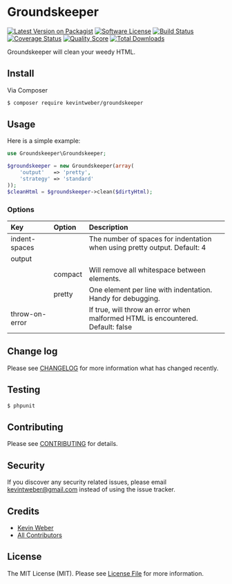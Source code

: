 # Groundskeeper

[![Latest Version on Packagist][ico-version]][link-packagist]
[![Software License][ico-license]](LICENSE.md)
[![Build Status][ico-travis]][link-travis]
[![Coverage Status][ico-scrutinizer]][link-scrutinizer]
[![Quality Score][ico-code-quality]][link-code-quality]
[![Total Downloads][ico-downloads]][link-downloads]

Groundskeeper will clean your weedy HTML.

## Install

Via Composer

``` bash
$ composer require kevintweber/groundskeeper
```

## Usage

Here is a simple example:

``` php
use Groundskeeper\Groundskeeper;

$groundskeeper = new Groundskeeper(array(
    'output'   => 'pretty',
    'strategy' => 'standard'
));
$cleanHtml = $groundskeeper->clean($dirtyHtml);
```
### Options
| Key     | Option  | Description                            |
|:------- |:------- |:-------------------------------------- |
| indent-spaces | <int> | The number of spaces for indentation when using pretty output. Default: 4 |
| output |   |   |
|        | compact | Will remove all whitespace between elements. |
|        | pretty  | One element per line with indentation. Handy for debugging. |
| throw-on-error | <boolean> | If true, will throw an error when malformed HTML is encountered.  Default: false |

## Change log

Please see [CHANGELOG](CHANGELOG.md) for more information what has changed recently.

## Testing

``` bash
$ phpunit
```

## Contributing

Please see [CONTRIBUTING](CONTRIBUTING.md) for details.

## Security

If you discover any security related issues, please email kevintweber@gmail.com instead of using the issue tracker.

## Credits

- [Kevin Weber][link-author]
- [All Contributors][link-contributors]

## License

The MIT License (MIT). Please see [License File](LICENSE.md) for more information.

[ico-version]: https://img.shields.io/packagist/v/kevintweber/groundskeeper.svg?style=flat-square
[ico-license]: https://img.shields.io/badge/license-MIT-brightgreen.svg?style=flat-square
[ico-travis]: https://img.shields.io/travis/kevintweber/Groundskeeper/master.svg?style=flat-square
[ico-scrutinizer]: https://img.shields.io/scrutinizer/coverage/g/kevintweber/Groundskeeper.svg?style=flat-square
[ico-code-quality]: https://img.shields.io/scrutinizer/g/kevintweber/Groundskeeper.svg?style=flat-square
[ico-downloads]: https://img.shields.io/packagist/dt/kevintweber/groundskeeper.svg?style=flat-square

[link-packagist]: https://packagist.org/packages/kevintweber/groundskeeper
[link-travis]: https://travis-ci.org/kevintweber/Groundskeeper
[link-scrutinizer]: https://scrutinizer-ci.com/g/kevintweber/Groundskeeper/code-structure
[link-code-quality]: https://scrutinizer-ci.com/g/kevintweber/Groundskeeper
[link-downloads]: https://packagist.org/packages/kevintweber/groundskeeper
[link-author]: https://github.com/kevintweber
[link-contributors]: ../../contributors
